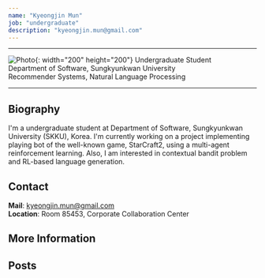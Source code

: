 ```yaml
---
name: "Kyeongjin Mun"
job: "undergraduate" 
description: "kyeongjin.mun@gmail.com"
---
```


<!-- Post name should be this form: name.md
        For example, Gildong Hong.md -->

<!-- Fill the contents where --Fill-- exists -->
<!-- The example is in '_authors/Jongwuk Lee.md' or '_authors/Jiwoo Kim.md'>

<!-- For 'name' front matter, follow this format: Gildong Hong -->
<!-- For 'job' front matter, choose the one of these: professor / graduate / undergraduate / alumni -->
<!-- For 'description' front matter, write down your email address and areas of interests.
        Email address is nessecary for graduate students.
        Follow this format: example@skku.edu / Computer Science -->

<hr>

![Photo](--Fill--){: width="200" height="200"}
Undergraduate Student<br>Department of Software, Sungkyunkwan University<br>Recommender Systems, Natural Language Processing

<!-- If you have a photo, then write that url in (). Photo can be anything with 200x200 size. -->
<!-- Fill the position, institution/department, interests
        For example, Graduate Student<br>Department of Software, Sungkyunkwan University<br>Recommender Systems, Natural Language Processing, Neuroimaging Analysis and Understanding -->

<hr>

## Biography
I'm a undergraduate student at Department of Software, Sungkyunkwan University (SKKU), Korea. I'm currently working on a project implementing playing bot of the well-known game, StarCraft2, using a multi-agent reinforcement learning. Also, I am interested in contextual bandit problem and RL-based language generation.
<!-- Write your own biography contents. -->

## Contact
**Mail**: kyeongjin.mun@gmail.com <!-- Write your own email address -->
<br>
**Location**: Room 85453, Corporate Collaboration Center <!-- 85453 or your location address -->

## More Information

<!-- If you have some personal websites, then write the url here. -->
<!-- If you don't have them, then remove a line '[Persoal Website](--Fill--)' -->

## Posts

<!-- Nothing to do in Posts section -->